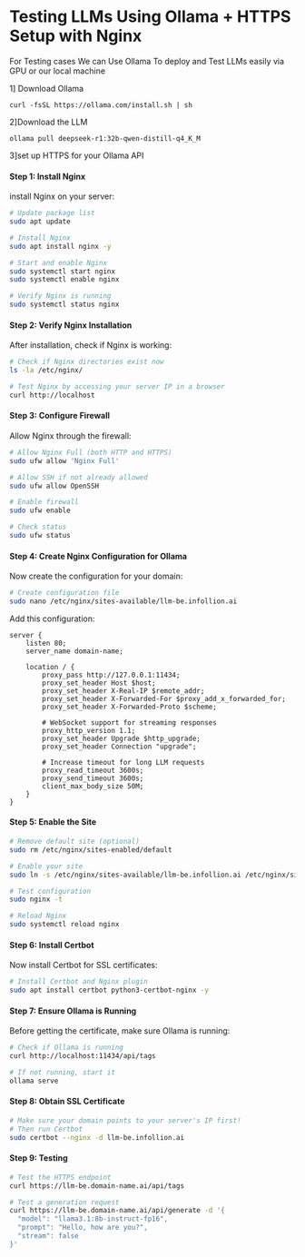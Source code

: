 # Testing LLMs Using Ollama + HTTPS Setup with Nginx
For Testing cases We can Use Ollama To deploy and Test LLMs easily via GPU or our local machine

1] Download Ollama
```
curl -fsSL https://ollama.com/install.sh | sh
```

2]Download the LLM 
```
ollama pull deepseek-r1:32b-qwen-distill-q4_K_M
```

3]set up HTTPS for your Ollama API
#### Step 1: Install Nginx

install Nginx on your server:

```bash
# Update package list
sudo apt update

# Install Nginx
sudo apt install nginx -y

# Start and enable Nginx
sudo systemctl start nginx
sudo systemctl enable nginx

# Verify Nginx is running
sudo systemctl status nginx
```

#### Step 2: Verify Nginx Installation

After installation, check if Nginx is working:

```bash
# Check if Nginx directories exist now
ls -la /etc/nginx/

# Test Nginx by accessing your server IP in a browser
curl http://localhost
```

#### Step 3: Configure Firewall

Allow Nginx through the firewall:

```bash
# Allow Nginx Full (both HTTP and HTTPS)
sudo ufw allow 'Nginx Full'

# Allow SSH if not already allowed
sudo ufw allow OpenSSH

# Enable firewall
sudo ufw enable

# Check status
sudo ufw status
```

#### Step 4: Create Nginx Configuration for Ollama

Now create the configuration for your domain:

```bash
# Create configuration file
sudo nano /etc/nginx/sites-available/llm-be.infollion.ai
```

Add this configuration:

```nginx
server {
    listen 80;
    server_name domain-name;

    location / {
        proxy_pass http://127.0.0.1:11434;
        proxy_set_header Host $host;
        proxy_set_header X-Real-IP $remote_addr;
        proxy_set_header X-Forwarded-For $proxy_add_x_forwarded_for;
        proxy_set_header X-Forwarded-Proto $scheme;
        
        # WebSocket support for streaming responses
        proxy_http_version 1.1;
        proxy_set_header Upgrade $http_upgrade;
        proxy_set_header Connection "upgrade";
        
        # Increase timeout for long LLM requests
        proxy_read_timeout 3600s;
        proxy_send_timeout 3600s;
        client_max_body_size 50M;
    }
}
```

#### Step 5: Enable the Site

```bash
# Remove default site (optional)
sudo rm /etc/nginx/sites-enabled/default

# Enable your site
sudo ln -s /etc/nginx/sites-available/llm-be.infollion.ai /etc/nginx/sites-enabled/

# Test configuration
sudo nginx -t

# Reload Nginx
sudo systemctl reload nginx
```

#### Step 6: Install Certbot

Now install Certbot for SSL certificates:

```bash
# Install Certbot and Nginx plugin
sudo apt install certbot python3-certbot-nginx -y
```

#### Step 7: Ensure Ollama is Running

Before getting the certificate, make sure Ollama is running:

```bash
# Check if Ollama is running
curl http://localhost:11434/api/tags

# If not running, start it
ollama serve
```
#### Step 8: Obtain SSL Certificate

```bash
# Make sure your domain points to your server's IP first!
# Then run Certbot
sudo certbot --nginx -d llm-be.infollion.ai
```


#### Step 9: Testing

```bash
# Test the HTTPS endpoint
curl https://llm-be.domain-name.ai/api/tags

# Test a generation request
curl https://llm-be.domain-name.ai/api/generate -d '{
  "model": "llama3.1:8b-instruct-fp16",
  "prompt": "Hello, how are you?",
  "stream": false
}'
```
